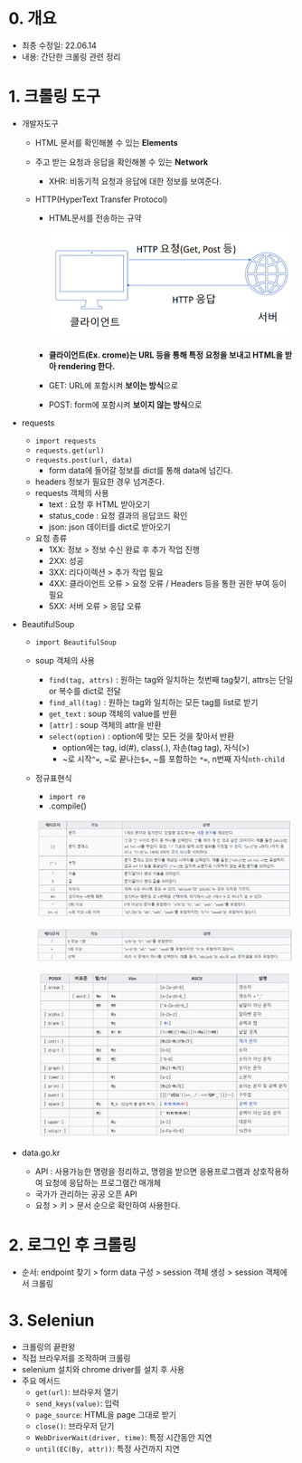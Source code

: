 # 0. 개요

- 최종 수정일: 22.06.14
- 내용: 간단한 크롤링 관련 정리



# 1. 크롤링 도구

- 개발자도구

  - HTML 문서를 확인해볼 수 있는 **Elements**

  - 주고 받는 요청과 응답을 확인해볼 수 있는 **Network**

    - XHR: 비동기적 요청과 응답에 대한 정보를 보여준다.

  - HTTP(HyperText Transfer Protocol)

    - HTML문서를 전송하는 규약

      ![image-20220614093419390](study.assets/image-20220614093419390.png)

    - **클라이언트(Ex. crome)는 URL 등을 통해 특정 요청을 보내고 HTML을 받아 rendering 한다.**

    - GET: URL에 포함시켜 **보이는 방식**으로

    - POST: form에 포함시켜 **보이지 않는 방식**으로

- requests

  - `import requests`
  - `requests.get(url)` 
  - `requests.post(url, data)`
    - form data에 들어갈 정보를 dict를 통해 data에 넘긴다.
  - headers 정보가 필요한 경우 넘겨준다.
  - requests 객체의 사용
    - text : 요청 후 HTML 받아오기
    - status_code : 요청 결과의 응답코드 확인
    - json: json 데이터를 dict로 받아오기 
  - 요청 종류
    - 1XX: 정보 > 정보 수신 완료 후 추가 작업 진행
    - 2XX: 성공
    - 3XX: 리다이렉션 > 추가 작업 필요
    - 4XX: 클라이언트 오류 > 요청 오류 / Headers 등을 통한 권한 부여 등이 필요
    - 5XX: 서버 오류 > 응답 오류

- BeautifulSoup

  - `import BeautifulSoup`

  - soup 객체의 사용

    - `find(tag, attrs)` : 원하는 tag와 일치하는 첫번째 tag찾기, attrs는 단일 or 복수를 dict로 전달
    - `find_all(tag)` : 원하는 tag와 일치하는 모든 tag를 list로 받기
    - `get_text` : soup 객체의 value를 반환
    - `[attr]` : soup 객체의 attr을 반환
    - `select(option)` : option에 맞는 모든 것을 찾아서 반환
      - option에는 tag, id(#), class(.), 자손(tag tag), 자식(>)
      - ~로 시작`^=`, ~로 끝나는`$=`, ~를 포함하는 `*=`, n번째 자식`nth-child`

  - 정규표현식

    - `import re`
    - .compile()

    ![image-20220614124220669](study.assets/image-20220614124220669.png)

    ![image-20220614124253441](study.assets/image-20220614124253441.png)

    ![image-20220614124327849](study.assets/image-20220614124327849.png)

- data.go.kr

  - API : 사용가능한 명령을 정리하고, 명령을 받으면 응용프로그램과 상호작용하여 요청에 응답하는 프로그램간 매개체
  - 국가가 관리하는 공공 오픈 API
  - 요청 > 키 > 문서 순으로 확인하여 사용한다.

  

# 2. 로그인 후 크롤링

- 순서: endpoint 찾기 > form data 구성 > session 객체 생성 > session 객체에서 크롤링



# 3. Seleniun

- 크롤링의 끝판왕
- 직접 브라우저를 조작하며 크롤링
- selenium 설치와 chrome driver를 설치 후 사용
- 주요 메서드
  - `get(url)`: 브라우저 열기
  - `send_keys(value)`: 입력
  - `page_source`: HTML을 page 그대로 받기
  - `close()`: 브라우저 닫기
  - `WebDriverWait(driver, time)`: 특정 시간동안 지연
  - `until(EC(By, attr))`: 특정 사건까지 지연